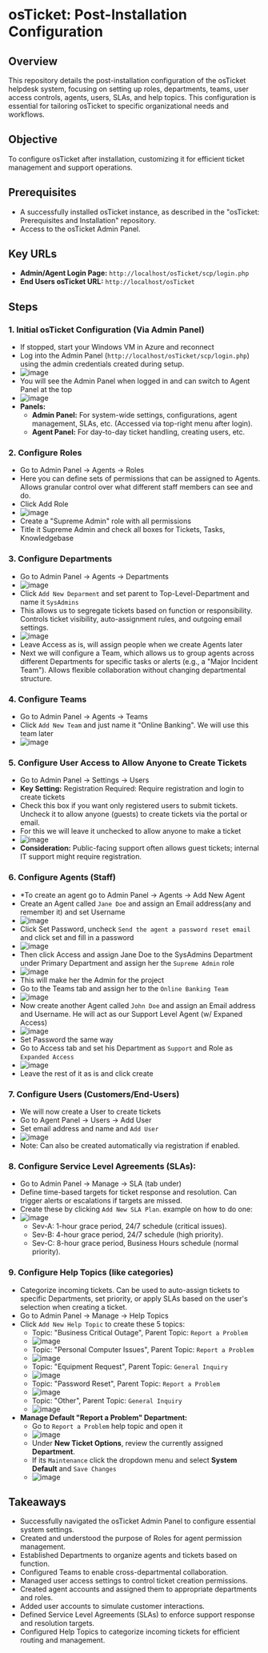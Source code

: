 # osTicket: Post-Installation Configuration

## Overview

This repository details the post-installation configuration of the osTicket helpdesk system, focusing on setting up roles, departments, teams, user access controls, agents, users, SLAs, and help topics. This configuration is essential for tailoring osTicket to specific organizational needs and workflows.

## Objective

To configure osTicket after installation, customizing it for efficient ticket management and support operations.

## Prerequisites

* A successfully installed osTicket instance, as described in the "osTicket: Prerequisites and Installation" repository.
* Access to the osTicket Admin Panel.

## Key URLs

* **Admin/Agent Login Page:** `http://localhost/osTicket/scp/login.php`
* **End Users osTicket URL:** `http://localhost/osTicket`

## Steps

### 1. Initial osTicket Configuration (Via Admin Panel)

* If stopped, start your Windows VM in Azure and reconnect
* Log into the Admin Panel (`http://localhost/osTicket/scp/login.php`) using the admin credentials created during setup.
* ![image](https://github.com/user-attachments/assets/a845a81d-c3bf-499d-96a3-3651cbd118a1)
* You will see the Admin Panel when logged in and can switch to Agent Panel at the top
* ![image](https://github.com/user-attachments/assets/40c7ca09-161f-4876-9c69-d590aa8f03ea)
* **Panels:**
    * **Admin Panel:** For system-wide settings, configurations, agent management, SLAs, etc. (Accessed via top-right menu after login).
    * **Agent Panel:** For day-to-day ticket handling, creating users, etc.
### 2. Configure Roles
* Go to Admin Panel -> Agents -> Roles
* Here you can define sets of permissions that can be assigned to Agents. Allows granular control over what different staff members can see and do.
* Click Add Role
* ![image](https://github.com/user-attachments/assets/3189df91-f49d-4ce0-afbc-892c8bf5cdd0)
* Create a "Supreme Admin" role with all permissions
* Title it Supreme Admin and check all boxes for Tickets, Tasks, Knowledgebase

### 3. Configure Departments

* Go to Admin Panel -> Agents -> Departments
* ![image](https://github.com/user-attachments/assets/fcade90c-8d16-4854-ab7b-45056f98168b)
* Click `Add New Deparment` and set parent to Top-Level-Department and name it `SysAdmins`
* This allows us to segregate tickets based on function or responsibility. Controls ticket visibility, auto-assignment rules, and outgoing email settings.
* ![image](https://github.com/user-attachments/assets/7b9c0b4c-e863-43e1-bc53-ba77807267af)
* Leave Access as is, will assign people when we create Agents later
* Next we will configure a Team, which allows us to group agents across different Departments for specific tasks or alerts (e.g., a "Major Incident Team"). Allows flexible collaboration without changing departmental structure.


### 4. Configure Teams

* Go to Admin Panel -> Agents -> Teams
* Click `Add New Team` and just name it "Online Banking". We will use this team later
* ![image](https://github.com/user-attachments/assets/26862a17-0fed-4f3d-8be4-bc1ca82ff36c)

### 5. Configure User Access to Allow Anyone to Create Tickets

* Go to Admin Panel -> Settings -> Users
* **Key Setting:** Registration Required: Require registration and login to create tickets
* Check this box if you want only registered users to submit tickets. Uncheck it to allow anyone (guests) to create tickets via the portal or email.
* For this we will leave it unchecked to allow anyone to make a ticket
* ![image](https://github.com/user-attachments/assets/ad2e9b06-7418-4e92-a7ae-35bccd4d9e58)
* **Consideration:** Public-facing support often allows guest tickets; internal IT support might require registration.

### 6. Configure Agents (Staff)

* *To create an agent go to Admin Panel -> Agents -> Add New Agent
* Create an Agent called `Jane Doe` and assign an Email address(any and remember it) and set Username
* ![image](https://github.com/user-attachments/assets/951b30f1-2bbf-497d-9cbd-27bd87f7d208)
* Click Set Password, uncheck `Send the agent a password reset email` and click set and fill in a password
* ![image](https://github.com/user-attachments/assets/2bfb8aaf-72ef-4bf9-9e59-cfc7f2aef63d)
* Then click Access and assign Jane Doe to the SysAdmins Department under Primary Department and assign her the `Supreme Admin` role
* ![image](https://github.com/user-attachments/assets/3b7cb863-a2de-4c42-8239-6877bf4326a1)
* This will make her the Admin for the project
* Go to the Teams tab and assign her to the `Online Banking Team`
* ![image](https://github.com/user-attachments/assets/9a8c2395-2499-4fff-9fa8-b5abbd5a40ce)
* Now create another Agent called `John Doe` and assign an Email address and Username. He will act as our Support Level Agent (w/ Expaned Access)
* ![image](https://github.com/user-attachments/assets/0a74e394-34f0-4051-a22b-b3e21000a136)
* Set Password the same way
* Go to Access tab and set his Department as `Support` and Role as `Expanded Access`
* ![image](https://github.com/user-attachments/assets/e55d228f-e3e8-4f73-ba49-af9eef506dff)
* Leave the rest of it as is and click create


### 7. Configure Users (Customers/End-Users)

* We will now create a User to create tickets
* Go to Agent Panel -> Users -> Add User
* Set email address and name and `Add User`
* ![image](https://github.com/user-attachments/assets/aaaa3cda-40b1-4b92-83f5-07148bf199ca)
* Note: Can also be created automatically via registration if enabled.

### 8. Configure Service Level Agreements (SLAs):

* Go to Admin Panel -> Manage -> SLA (tab under)
* Define time-based targets for ticket response and resolution. Can trigger alerts or escalations if targets are missed.
* Create these by clicking `Add New SLA Plan`. example on how to do one:
* ![image](https://github.com/user-attachments/assets/0ddf57e8-d16d-48e7-8539-4c69325eb289)
    * Sev-A: 1-hour grace period, 24/7 schedule (critical issues).
    * Sev-B: 4-hour grace period, 24/7 schedule (high priority).
    * Sev-C: 8-hour grace period, Business Hours schedule (normal priority).

### 9. Configure Help Topics (like categories)

* Categorize incoming tickets. Can be used to auto-assign tickets to specific Departments, set priority, or apply SLAs based on the user's selection when creating a ticket.
* Go to Admin Panel -> Manage -> Help Topics
* Click `Add New Help Topic` to create these 5 topics:
   * Topic: "Business Critical Outage", Parent Topic: `Report a Problem`
   * ![image](https://github.com/user-attachments/assets/a24f6071-7aa9-4294-9b1d-130bc832ed12)
   * Topic: "Personal Computer Issues", Parent Topic: `Report a Problem`
   * ![image](https://github.com/user-attachments/assets/a785e5d3-a7ef-449b-bbf6-65386a8dd15d)
   * Topic: "Equipment Request", Parent Topic: `General Inquiry`
   * ![image](https://github.com/user-attachments/assets/fe92c693-5e0c-431c-be90-4505b74fcda1)
   * Topic: "Password Reset", Parent Topic: `Report a Problem`
   * ![image](https://github.com/user-attachments/assets/2f2f328e-72c7-4880-8fca-be1e7f3e4840)
   * Topic: "Other", Parent Topic: `General Inquiry`
   * ![image](https://github.com/user-attachments/assets/db8dca57-8631-49d1-a515-7ac297c5e6ea)
 * **Manage Default "Report a Problem" Department:**
    * Go to `Report a Problem` help topic and open it
    * ![image](https://github.com/user-attachments/assets/8ab6758b-afb0-4c58-bb83-e0cac510af80)
    * Under **New Ticket Options**, review the currently assigned **Department**.
    * If its `Maintenance` click the dropdown menu and select **System Default** and `Save Changes`
    * ![image](https://github.com/user-attachments/assets/4e7842b1-a926-42c0-96df-45588fa6e7b0)
## Takeaways

* Successfully navigated the osTicket Admin Panel to configure essential system settings.
* Created and understood the purpose of Roles for agent permission management.
* Established Departments to organize agents and tickets based on function.
* Configured Teams to enable cross-departmental collaboration.
* Managed user access settings to control ticket creation permissions.
* Created agent accounts and assigned them to appropriate departments and roles.
* Added user accounts to simulate customer interactions.
* Defined Service Level Agreements (SLAs) to enforce support response and resolution targets.
* Configured Help Topics to categorize incoming tickets for efficient routing and management.
